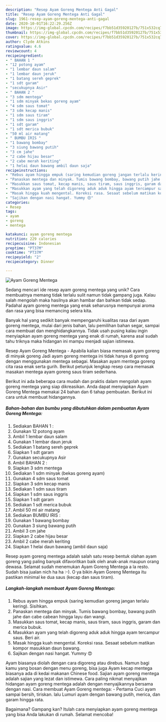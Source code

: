 ```yaml
---
description: "Resep Ayam Goreng Mentega Anti Gagal"
title: "Resep Ayam Goreng Mentega Anti Gagal"
slug: 1961-resep-ayam-goreng-mentega-anti-gagal
date: 2020-10-01T16:22:29.256Z
image: https://img-global.cpcdn.com/recipes/f7bb51d35920127b/751x532cq70/ayam-goreng-mentega-foto-resep-utama.jpg
thumbnail: https://img-global.cpcdn.com/recipes/f7bb51d35920127b/751x532cq70/ayam-goreng-mentega-foto-resep-utama.jpg
cover: https://img-global.cpcdn.com/recipes/f7bb51d35920127b/751x532cq70/ayam-goreng-mentega-foto-resep-utama.jpg
author: Clyde Atkins
ratingvalue: 4.6
reviewcount: 4
recipeingredient:
- " BAHAN 1 "
- "12 potong ayam"
- "1 lembar daun salam"
- "1 lembar daun jeruk"
- "1 batang sereh geprek"
- "1 sdt garam"
- "secukupnya Asir"
- " BAHAN 2 "
- "3 sdm mentega"
- "1 sdm minyak bekas goreng ayam"
- "4 sdm saus tomat"
- "3 sdm kecap manis"
- "1 sdm saus tiram"
- "1 sdm saus inggris"
- "1 sdt garam"
- "1 sdt merica bubuk"
- "50 ml air matang"
- " BUMBU IRIS "
- "1 bawang bombay"
- "3 siung bawang putih"
- "3 cm jahe"
- "2 cabe hijau besar"
- "2 cabe merah keriting"
- "1 helai daun bawang ambil daun saja"
recipeinstructions:
- "Rebus ayam hingga empuk (saring kemudian goreng jangan terlalu kering). Sisihkan."
- "Panaskan mentega dan minyak. Tumis bawang bombay, bawang putih jahe dan cabe cabean hingga layu dan wangi."
- "Masukkan saus tomat, kecap manis, saus tiram, saus inggris, garam dan merica bubuk."
- "Masukkan ayam yang telah digoreng aduk aduk hingga ayam tercampur saus. Beri air."
- "Masak hingga kuah mengental. Koreksi rasa. Sesaat sebelum matikan kompor masukkan daun bawang."
- "Sajikan dengan nasi hangat. Yummy 😍"
categories:
- Resep
tags:
- ayam
- goreng
- mentega

katakunci: ayam goreng mentega 
nutrition: 229 calories
recipecuisine: Indonesian
preptime: "PT37M"
cooktime: "PT37M"
recipeyield: "2"
recipecategory: Dinner

---
```



![Ayam Goreng Mentega](https://img-global.cpcdn.com/recipes/f7bb51d35920127b/751x532cq70/ayam-goreng-mentega-foto-resep-utama.jpg)

Sedang mencari ide resep ayam goreng mentega yang unik? Cara membuatnya memang tidak terlalu sulit namun tidak gampang juga. Kalau salah mengolah maka hasilnya akan hambar dan bahkan tidak sedap. Padahal ayam goreng mentega yang enak seharusnya mempunyai aroma dan rasa yang bisa memancing selera kita.

Banyak hal yang sedikit banyak mempengaruhi kualitas rasa dari ayam goreng mentega, mulai dari jenis bahan, lalu pemilihan bahan segar, sampai cara membuat dan menghidangkannya. Tidak usah pusing kalau ingin menyiapkan ayam goreng mentega yang enak di rumah, karena asal sudah tahu triknya maka hidangan ini mampu menjadi sajian istimewa.

Resep Ayam Goreng Mentega - Apabila kalian biasa memasak ayam goreng di minyak goreng Jadi ayam goreng mentega ini tidak hanya di goreng dengan menggunakan mentega sebagai. Masakan ayam mentega goreng cita rasa enak serta gurih. Berikut petunjuk lengkap resep cara memasak masakan mentega ayam goreng saus tiram sederhana.


Berikut ini ada beberapa cara mudah dan praktis dalam mengolah ayam goreng mentega yang siap dikreasikan. Anda dapat menyiapkan Ayam Goreng Mentega memakai 24 bahan dan 6 tahap pembuatan. Berikut ini cara untuk membuat hidangannya.

<!--inarticleads1-->

##### Bahan-bahan dan bumbu yang dibutuhkan dalam pembuatan Ayam Goreng Mentega:

1. Sediakan  BAHAN 1 :
1. Gunakan 12 potong ayam
1. Ambil 1 lembar daun salam
1. Gunakan 1 lembar daun jeruk
1. Sediakan 1 batang sereh geprek
1. Siapkan 1 sdt garam
1. Gunakan secukupnya Asir
1. Ambil  BAHAN 2 :
1. Siapkan 3 sdm mentega
1. Sediakan 1 sdm minyak (bekas goreng ayam)
1. Gunakan 4 sdm saus tomat
1. Siapkan 3 sdm kecap manis
1. Sediakan 1 sdm saus tiram
1. Siapkan 1 sdm saus inggris
1. Siapkan 1 sdt garam
1. Sediakan 1 sdt merica bubuk
1. Ambil 50 ml air matang
1. Sediakan  BUMBU IRIS :
1. Gunakan 1 bawang bombay
1. Gunakan 3 siung bawang putih
1. Ambil 3 cm jahe
1. Siapkan 2 cabe hijau besar
1. Ambil 2 cabe merah keriting
1. Siapkan 1 helai daun bawang (ambil daun saja)


Resep ayam goreng mentega adalah salah satu resep bentuk olahan ayam goreng yang paling banyak difavoritkan baik oleh anak-anak maupun orang dewasa. Selamat sudah menemukan Ayam Goreng Mentega a la resto. Sudah bisa jualan nich ha ha :-). O ya bikin Ayam Goreng Mentega itu pastikan minimal ke dua saus (kecap dan saus tiram). 

<!--inarticleads2-->

##### Langkah-langkah membuat Ayam Goreng Mentega:

1. Rebus ayam hingga empuk (saring kemudian goreng jangan terlalu kering). Sisihkan.
1. Panaskan mentega dan minyak. Tumis bawang bombay, bawang putih jahe dan cabe cabean hingga layu dan wangi.
1. Masukkan saus tomat, kecap manis, saus tiram, saus inggris, garam dan merica bubuk.
1. Masukkan ayam yang telah digoreng aduk aduk hingga ayam tercampur saus. Beri air.
1. Masak hingga kuah mengental. Koreksi rasa. Sesaat sebelum matikan kompor masukkan daun bawang.
1. Sajikan dengan nasi hangat. Yummy 😍


Ayam biasanya diolah dengan cara digoreng atau direbus. Namun bagi kamu yang bosan dengan menu goreng, bisa juga Ayam kecap mentega biasanya ada di kedai makanan Chinese food. Sajian ayam goreng mentega adalah sajian yang lezat dan istimewa. Cara paling nikmat menyajikan hidangan ayam goreng mentega adalah dengan menyajikannya bersama dengan nasi. Cara membuat Ayam Goreng mentega: - Pertama Cuci ayam sampai bersih, tiriskan. lalu Lumuri ayam dengan bawang putih, merica, dan garam hingga rata. 

Bagaimana? Gampang kan? Itulah cara menyiapkan ayam goreng mentega yang bisa Anda lakukan di rumah. Selamat mencoba!
